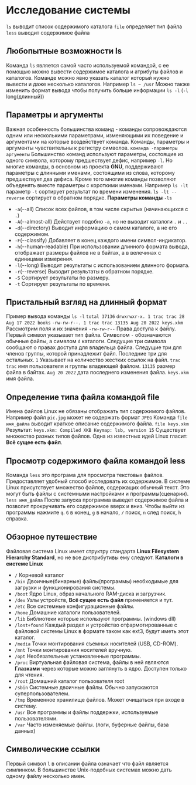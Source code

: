 # Исследование системы
`ls` выводит список содержимого каталога
`file` определяет тип файла
`less` выводит содержимое файла

## Любопытные возможности ls
Команда `ls` является самой часто используемой командой, с ее помощью
можно вывести содержимое каталога и атрибуты файлов и каталогов.
Команде можно явно указать каталог который нужно вывести и даже несколько
каталогов. Например `ls ~ /usr`
Можно также изменить формат вывода чтобы получить больше информации
`ls -l` (`-l` long(длинный))

## Параметры и аргументы
Важная особенность большинства команд - команды сопровождаются одним или
несколькими параметрами, изменяющими их поведение и аргументами на
которые воздействует команда. Команды, параметры и аргументы
чувствительны к регистру символов.
`команда -параметры аргументы`
Большинство команд используют параметры, состоящие из одного символа,
которому предшествует дефис, например `-l`. Но многие команды, в основном
из проекта __GNU__, поддерживают параметры с длинными именами, состоящими
из слова, которому предшествует два дефиса. Кроме того многие команды
позволяют объеденять вместе параметры с короткими именами. Например
`ls -lt` параметр `-t` сортирует результат по времени изменения.
`ls -lt --reverse` сортирует в обратном порядке.
__Параметры команды__ `-ls`
- `-a`(--all)
  Список всех файлов, в том числе скрытых (начинающихся с `.`)
- `-A`(--almost-all)
  Действует подобно `-a`, но не выводит каталоги `.` и `..`
- `-d`(--directory)
  Выводит информацию о самом каталоге, а не его содержимом.
- `-F`(--classify)
  Добавляет в конец каждого имени символ-индикатор.
- `-h`(--human-readable)
  При использовании длинного формата вывода, отображает размеры файлов
  не в байтах, а в велечинах с единицами измерения.
- `-l`(--long)
  Выводит результаты с использованием длинного формата.
- `-r`(--reverse)
  Выводит результаты в обратном порядке.
- `-S`
  Сортирует результаты по размеру.
- `-t`
  Сортирует результаты по времени.

## Пристальный взгляд на длинный формат
Пример вывода команды `ls -l`
`total 37136`
`drwxrwxr-x. 1 trac trac 28 Aug 17 2022 books`
`-rw-rw-r--. 1 trac trac 13135 Aug 20 2022 keys.xkm`
Рассмотрим поля и их значения
`-rw-rw-r--` Права доступа к файлу. Первый символ указывает тип файла.
Символом `-` обозначаются обычные файлы, а симвлом `d` каталоги. Следущие
три символа сообщают о правах доступа для владельца файла. Следущие три
для членов группы, которой принадлежит файл. Последние три для остальных.
`1` Указывает на количество жестких ссылок на файл.
`trac trac` имя пользователя и группы владеющей файлом.
`13135` размер файла в байтах.
`Aug 20 2022` дата последнего изменения файла.
`keys.xkm` имя файла.

## Определение типа файла командой file
Имена файлов Linux не обязаны отображать тип содержимого файлов.
Например файл `pic.jpg` может не содержать формат `JPEG`
Команда `file имя_файла` выводит краткое описание содержимого файла.
`file keys.xkm`
Результат: `keys.xkm: Compiled XKB Keymap: lsb, version 15`
Существует множество разных типов файлов. Одна из известных идей Linux
гласит: __Всё сущее есть файл__.

## Просмотр содержимого файла командой less
Команда `less` это програма для просмотра текстовых файлов. Предоставляет
удобный способ исследовать их содержимое.
В системе Linux присутствует множество файлов, содержащих обычный текст.
Это могут быть файлы с системными настройками и программы(сценарии).
`less имя_файла`
После запуска программа выведет содержимое файла и позволит прокручивать
его содержимое вверх и вниз. Чтобы выйти из программы нажмите `q`.
`G` в конец, `g` в начало, `/` поиск, `n` след поиск, `h` справка.

## Обзорное путешествие
Файловая система Linux имеет структру стандарта
__Linux Filesystem Hierarchy Standard__, но не все дистрибутивы ему следуют.
__Каталоги в системе Linux__
- `/` Корневой каталог
- `/bin` Двоичные(бинарные) файлы(программы) необходимые для загрузки и 
  функционирования системы.
- `/boot` Ядро Linux, образ начального RAM-диска и загрузчик.
- `/dev` Узлы устройств, __Всё сущее есть файл__ применяется и тут.
- `/etc` Все системные конфигурационные файлы.
- `/home` Домашние каталоги пользователей.
- `/lib` Библиотеки которые используют программы. (windows dll)
- `/lost+found` Каждый раздел и устройство отфармотированные с файловой
  системы Linux в формате таком как ext3, будут иметь этот каталог.
- `/media` Точки монтирования съемных носителей (USB, CD-ROM).
- `/mnt` Точки монтирования носителей вручную.
- `/opt` Необязательные установленные программы.
- `/proc` Виртуальная файловая система, файлы в ней являются __Глазками__
  через которые можно заглянуть в ядро. Доступен только для чтения.
- `/root` Домашний каталог пользователя root
- `/sbin` Системные двоичные файлы. Обычно запускаются суперпользователем.
- `/tmp` Временное хранилище файлов. Может очищаться при входе в систему.
- `/usr` Все программы и файлы поддержки, используемые пользователями.
- `/var` Часто изменяемые файлы. (логи, буферные файлы, база данных)

## Символические ссылки
Первый символ `l` в описании файла означает что файл является симлинком.
В большинстве Unix-подобных системах можно дать одному файлу несколько
имен.



